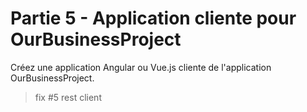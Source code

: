 # Partie 5 -  Application cliente pour OurBusinessProject

Créez une application Angular ou Vue.js cliente de l'application OurBusinessProject.

> fix #5 rest client 